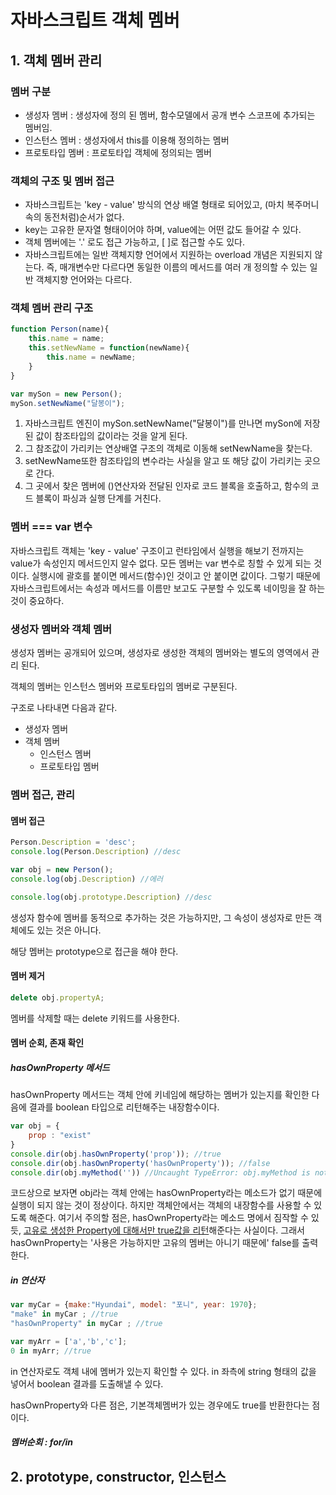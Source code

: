# 자바스크립트 객체 멤버

## 1. 객체 멤버 관리

### 멤버 구분

- 생성자 멤버 : 생성자에 정의 된 멤버, 함수모델에서 공개 변수 스코프에 추가되는 멤버임.
- 인스턴스 멤버 : 생성자에서 this를 이용해 정의하는 멤버
- 프로토타입 멤버 : 프로토타입 객체에 정의되는 멤버



### 객체의 구조 및 멤버 접근

- 자바스크립트는 'key - value' 방식의 연상 배열 형태로 되어있고, (마치 복주머니 속의 동전처럼)순서가 없다. 
- key는 고유한 문자열 형태이어야 하며, value에는 어떤 값도 들어갈 수 있다. 
- 객체 멤버에는 '.' 로도 접근 가능하고, [ ]로 접근할 수도 있다.
- 자바스크립트에는 일반 객체지향 언어에서 지원하는 overload 개념은 지원되지 않는다. 즉, 매개변수만 다르다면 동일한 이름의 메서드를 여러 개 정의할 수 있는 일반 객체지향 언어와는 다르다. 


### 객체 멤버 관리 구조

```javascript
function Person(name){
    this.name = name;
    this.setNewName = function(newName){
    	this.name = newName;
	}
}

var mySon = new Person(); 
mySon.setNewName("달봉이"); 
```

1. 자바스크립트 엔진이 mySon.setNewName("달봉이")를 만나면 mySon에 저장된 값이 참조타입의 값이라는 것을 알게 된다. 
2. 그 참조값이 가리키는 연상배열 구조의 객체로 이동해 setNewName을 찾는다. 
3. setNewName또한 참조타입의 변수라는 사실을 알고 또 해당 값이 가리키는 곳으로 간다. 
4. 그 곳에서 찾은 멤버에 ()연산자와 전달된 인자로 코드 블록을 호출하고, 함수의 코드 블록이 파싱과 실행 단계를 거친다. 





### 멤버 === var 변수

자바스크립트 객체는 'key - value' 구조이고 런타임에서 실행을 해보기 전까지는 value가 속성인지 메서드인지 알수 없다. 모든 멤버는 var 변수로 칭할 수 있게 되는 것이다. 실행시에 괄호를 붙이면 메서드(함수)인 것이고 안 붙이면 값이다. 그렇기 때문에 자바스크립트에서는 속성과 메서드를 이름만 보고도 구분할 수 있도록 네이밍을 잘 하는 것이 중요하다. 



### 생성자 멤버와 객체 멤버

생성자 멤버는 공개되어 있으며, 생성자로 생성한 객체의 멤버와는 별도의 영역에서 관리 된다. 

객체의 멤버는 인스턴스 멤버와 프로토타입의 멤버로 구분된다. 

구조로 나타내면 다음과 같다. 

- 생성자 멤버
- 객체 멤버
  - 인스턴스 멤버
  - 프로토타입 멤버



### 멤버 접근, 관리

#### 멤버 접근

```javascript
Person.Description = 'desc';
console.log(Person.Description) //desc

var obj = new Person();
console.log(obj.Description) //에러

console.log(obj.prototype.Description) //desc
```

생성자 함수에 멤버를 동적으로 추가하는 것은 가능하지만, 그 속성이 생성자로 만든 객체에도 있는 것은 아니다. 

해당 멤버는 prototype으로 접근을 해야 한다.



#### 멤버 제거

```javascript
delete obj.propertyA;
```

멤버를 삭제할 때는 delete 키워드를 사용한다. 



#### 멤버 순회, 존재 확인

##### hasOwnProperty 메서드

hasOwnProperty 메서드는 객체 안에 키네임에 해당하는 멤버가 있는지를 확인한 다음에 결과를 boolean 타입으로 리턴해주는 내장함수이다. 

```javascript
var obj = {
    prop : "exist"
}
console.dir(obj.hasOwnProperty('prop')); //true
console.dir(obj.hasOwnProperty('hasOwnProperty')); //false
console.dir(obj.myMethod('')) //Uncaught TypeError: obj.myMethod is not a function
```

코드상으로 보자면 obj라는 객체 안에는 hasOwnProperty라는 메소드가 없기 때문에 실행이 되지 않는 것이 정상이다. 하지만 객체안에서는 객체의 내장함수를 사용할 수 있도록 해준다. 여기서 주의할 점은, hasOwnProperty라는 메소드 명에서 짐작할 수 있듯, <u>고유로 생성한 Property에 대해서만 true값을 리턴</u>해준다는 사실이다. 그래서 hasOwnProperty는 '사용은 가능하지만 고유의 멤버는 아니기 때문에' false를 출력한다. 



##### in 연산자

```javascript
var myCar = {make:"Hyundai", model: "포니", year: 1970};
"make" in myCar ; //true
"hasOwnProperty" in myCar ; //true

var myArr = ['a','b','c'];
0 in myArr; //true
```

in 연산자로도 객체 내에 멤버가 있는지 확인할 수 있다. in 좌측에 string 형태의 값을 넣어서 boolean 결과를 도출해낼 수 있다. 

hasOwnProperty와 다른 점은, 기본객체멤버가 있는 경우에도 true를 반환한다는 점이다.  



##### 멤버순회 : for/in



## 2. prototype, constructor, 인스턴스